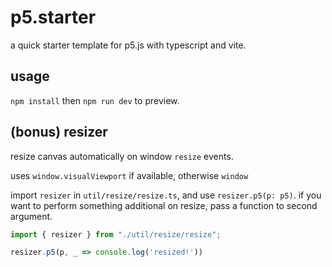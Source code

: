 # p5.starter

a quick starter template for p5.js with typescript and vite.

## usage

`npm install` then `npm run dev` to preview.

## (bonus) resizer

resize canvas automatically on window `resize` events.

uses `window.visualViewport` if available, otherwise `window`

import `resizer` in `util/resize/resize.ts`, and use `resizer.p5(p: p5)`.
if you want to perform something additional on resize, pass a function to second argument.

```typescript
import { resizer } from "./util/resize/resize";

resizer.p5(p, _ => console.log('resized!'))
```
